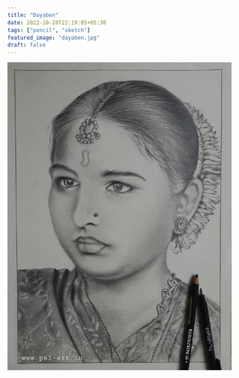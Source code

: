 ```yaml
---
title: "Dayaben"
date: 2022-10-28T22:19:05+05:30
tags: ["pencil", "sketch"]
featured_image: "dayaben.jpg"
draft: false
---
```


![DayaBen](dayaben.jpg)
